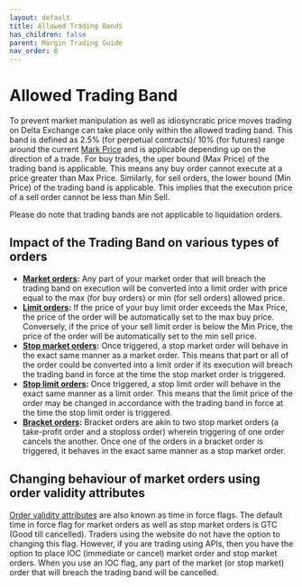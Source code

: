 ```yaml
---
layout: default
title: Allowed Trading Bands
has_children: false
parent: Margin Trading Guide
nav_order: 8
---
```


# Allowed Trading Band
To prevent market manipulation as well as idiosyncratic price moves trading on Delta Exchange can take place only within the allowed trading band. This band is defined as 2.5% (for perpetual contracts)/ 10% (for futures) range around the current [Mark Price]({{site.baseurl}}/docs/trading-guide/fair-price/#fair-price-marking) and is applicable depending up on the direction of a trade. For buy trades, the uper bound (Max Price) of the trading band is applicable. This means any buy order cannot execute at a price greater than Max Price. Similarly, for sell orders, the lower bound (Min Price) of the trading band is applicable. This implies that the execution price of a sell order cannot be less than Min Sell.

Please do note that trading bands are not applicable to liquidation orders.


## Impact of the Trading Band on various types of orders

- **[Market orders]({{site.baseurl}}/docs/trading-guide/OrderTypes/#market-orders):** Any part of your market order that will breach the trading band on execution will be converted into a limit order with price equal to the max (for buy orders) or min (for sell orders) allowed price.
- **[Limit orders]({{site.baseurl}}/docs/trading-guide/OrderTypes/#limit-orders):** If the price of your buy limit order exceeds the Max Price, the price of the order will be automatically set to the max buy price. Conversely, if the price of your sell limit order is below the Min Price, the price of the order will be automatically set to the min sell price.
- **[Stop market orders]({{site.baseurl}}/docs/trading-guide/OrderTypes/#stop-orders):** Once triggered, a stop market order will behave in the exact same manner as a market order. This means that part or all of the order could be converted into a limit order if its execution will breach the trading band in force at the time the stop market order is triggered.
- **[Stop limit orders]({{site.baseurl}}/docs/trading-guide/OrderTypes/#stop-orders):** Once triggered, a stop limit order will behave in the exact same manner as a limit order. This means that the limit price of the order may be changed in accordance with the trading band in force at the time the stop limit order is triggered.
- **[Bracket orders]({{site.baseurl}}/docs/trading-guide/OrderTypes/#bracket-orders):** Bracket orders are akin to two stop market orders (a take-profit order and a stoploss order) wherein triggering of one order cancels the another. Once one of the orders in a bracket order is triggered, it behaves in the exact same manner as a stop market order.

## Changing behaviour of market orders using order validity attributes
[Order validity attributes]({{site.baseurl}}/docs/trading-guide/OrderTypes/#order-validity-attributes) are also known as time in force flags. The default time in force flag for market orders as well as stop market orders is GTC (Good till cancelled). Traders using the website do not have the option to changing this flag. However, if you are trading using APIs, then you have the option to place IOC (immediate or cancel) market order and stop market orders. When you use an IOC flag, any part of the market (or stop market) order that will breach the trading band will be cancelled.